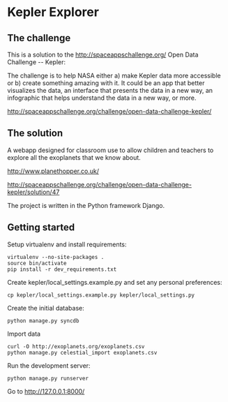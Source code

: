 # Kepler Explorer #

## The challenge ##

This is a solution to the http://spaceappschallenge.org/ Open Data Challenge -- Kepler: 

The challenge is to help NASA either a) make Kepler data more accessible or b) create something amazing with it. It could be an app that better visualizes the data, an interface that presents the data in a new way, an infographic that helps understand the data in a new way, or more.

http://spaceappschallenge.org/challenge/open-data-challenge-kepler/

## The solution ##

A webapp designed for classroom use to allow children and teachers to explore all the exoplanets that we know about.

http://www.planethopper.co.uk/

http://spaceappschallenge.org/challenge/open-data-challenge-kepler/solution/47

The project is written in the Python framework Django.

## Getting started ##

Setup virtualenv and install requirements:

    virtualenv --no-site-packages .
    source bin/activate
    pip install -r dev_requirements.txt

Create kepler/local_settings.example.py and set any personal preferences:

    cp kepler/local_settings.example.py kepler/local_settings.py

Create the initial database:

    python manage.py syncdb

Import data

    curl -O http://exoplanets.org/exoplanets.csv
	python manage.py celestial_import exoplanets.csv

Run the development server:

    python manage.py runserver

Go to http://127.0.0.1:8000/
